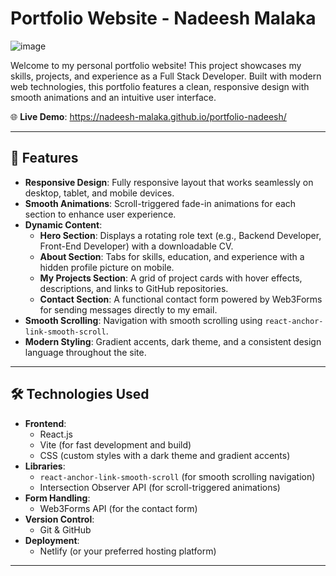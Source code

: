 # Portfolio Website - Nadeesh Malaka

![image](https://github.com/user-attachments/assets/82cbd7f9-8292-494c-9f0c-f6c083ee7a1c)


Welcome to my personal portfolio website! This project showcases my skills, projects, and experience as a Full Stack Developer. Built with modern web technologies, this portfolio features a clean, responsive design with smooth animations and an intuitive user interface.

🌐 **Live Demo**: https://nadeesh-malaka.github.io/portfolio-nadeesh/

---

## 🚀 Features

- **Responsive Design**: Fully responsive layout that works seamlessly on desktop, tablet, and mobile devices.
- **Smooth Animations**: Scroll-triggered fade-in animations for each section to enhance user experience.
- **Dynamic Content**:
  - **Hero Section**: Displays a rotating role text (e.g., Backend Developer, Front-End Developer) with a downloadable CV.
  - **About Section**: Tabs for skills, education, and experience with a hidden profile picture on mobile.
  - **My Projects Section**: A grid of project cards with hover effects, descriptions, and links to GitHub repositories.
  - **Contact Section**: A functional contact form powered by Web3Forms for sending messages directly to my email.
- **Smooth Scrolling**: Navigation with smooth scrolling using `react-anchor-link-smooth-scroll`.
- **Modern Styling**: Gradient accents, dark theme, and a consistent design language throughout the site.

---

## 🛠️ Technologies Used

- **Frontend**:
  - React.js
  - Vite (for fast development and build)
  - CSS (custom styles with a dark theme and gradient accents)
- **Libraries**:
  - `react-anchor-link-smooth-scroll` (for smooth scrolling navigation)
  - Intersection Observer API (for scroll-triggered animations)
- **Form Handling**:
  - Web3Forms API (for the contact form)
- **Version Control**:
  - Git & GitHub
- **Deployment**:
  - Netlify (or your preferred hosting platform) <!-- Update with your actual deployment platform -->

---

 
